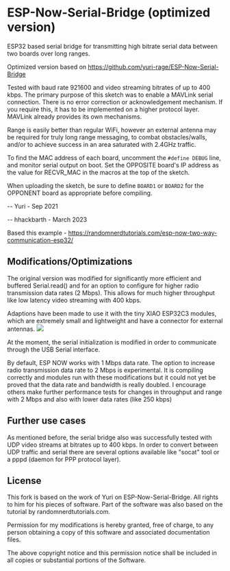 # ESP-Now-Serial-Bridge (optimized version)

ESP32 based serial bridge for transmitting high bitrate serial data between two boards over long ranges.

Optimized version based on https://github.com/yuri-rage/ESP-Now-Serial-Bridge

Tested with baud rate 921600 and video streaming bitrates of up to 400 kbps.
The primary purpose of this sketch was to enable a MAVLink serial connection.
There is no error correction or acknowledgement mechanism. If you require this, it has to be implemented on a higher protocol layer. MAVLink already provides its own mechanisms.

Range is easily better than regular WiFi, however an external antenna may be required for truly long range messaging, to combat obstacles/walls, and/or to achieve success in an area saturated with 2.4GHz traffic.

To find the MAC address of each board, uncomment the `#define DEBUG` line, and monitor serial output on boot.  Set the OPPOSITE board's IP address as the value for RECVR_MAC in the macros at the top of the sketch.

When uploading the sketch, be sure to define `BOARD1` or `BOARD2` for the OPPONENT board
as appropriate before compiling.

-- Yuri - Sep 2021

-- hhackbarth - March 2023

Based this example - https://randomnerdtutorials.com/esp-now-two-way-communication-esp32/

## Modifications/Optimizations

The original version was modified for significantly more efficient and buffered Serial.read()
and for an option to configure for higher radio transmission data rates (2 Mbps).
This allows for much higher throughput like low latency video streaming with 400 kbps.

Adaptions have been made to use it with the tiny XIAO ESP32C3 modules, which are extremely small
and lightweight and have a connector for external antennas.
<img src="https://live.staticflickr.com/65535/52613792130_c31a772c7c_b.jpg">

At the moment, the serial initialization is modified in order to communicate through the USB Serial interface.

By default, ESP NOW works with 1 Mbps data rate.
The option to increase radio transmission data rate to 2 Mbps is experimental.
It is compiling correctly and modules run with these modifications but it could
not yet be proved that the data rate and bandwidth is really doubled.
I encourage others make further performance tests for changes in throughput and range
with 2 Mbps and also with lower data rates (like 250 kbps)

## Further use cases

As mentioned before, the serial bridge also was successfully tested with UDP video
streams at bitrates up to 400 kbps. In order to convert between UDP traffic and serial
there are several options available like "socat" tool or a pppd (daemon for PPP protocol layer).

## License

This fork is based on the work of Yuri on ESP-Now-Serial-Bridge. All rights to him for his pieces of software. Part of the software was also based on the tutorial by randomnerdtutorials.com.

Permission for my modifications is hereby granted, free of charge, to any person obtaining a copy of this software and associated documentation files.

The above copyright notice and this permission notice shall be included in all copies or substantial portions of the Software.
